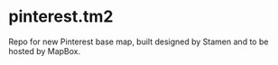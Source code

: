 pinterest.tm2
=============

Repo for new Pinterest base map, built designed by Stamen and to be hosted by MapBox.
